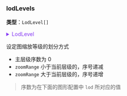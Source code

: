 ### lodLevels

**类型**：`LodLevel[]`

<details>
  <summary style="color: #873bf4; cursor: pointer;">
    LodLevel
  </summary>

```ts
type LodLevel = {
  /** 本层级所定义的图缩放等级范围，当图缩放等级满足 zoomRange[0] <= zoom < zoomRange[1] 时，表示在该层级下 */
  zoomRange: [number, number];
  /** 是否为主层级 */
  primary: boolean;
};
```

</details>

设定图缩放等级的划分方式

- 主层级序数为 0
- `zoomRange` 小于当前层级的，序号递减
- `zoomRange` 大于当前层级的，序号递增

> 序数为在下面的图形配置中 `lod` 所对应的值
